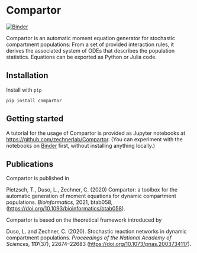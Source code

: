 
# Compartor

[![Binder](https://mybinder.org/badge_logo.svg)](https://mybinder.org/v2/gh/zechnerlab/Compartor/master)

Compartor is an automatic moment equation generator for stochastic compartment populations:
From a set of provided interaction rules, it derives the associated system of ODEs that describes the population statistics.
Equations can be exported as Python or Julia code.


## Installation

Install with `pip`
```
pip install compartor
```


## Getting started

A tutorial for the usage of Compartor is provided as Jupyter notebooks at https://github.com/zechnerlab/Compartor.
(You can experiment with the notebooks on [Binder](https://mybinder.org/v2/gh/zechnerlab/Compartor/master) first, without installing anything locally.)

## Publications

Compartor is published in

Pietzsch, T., Duso, L., Zechner, C. (2020)
Compartor: a toolbox for the automatic generation of moment equations for dynamic compartment populations.
*Bioinformatics,* 2021, btab058, (https://doi.org/10.1093/bioinformatics/btab058).

Compartor is based on the theoretical framework introduced by

Duso, L. and Zechner, C. (2020).
Stochastic reaction networks in dynamic compartment populations.
*Proceedings of the National Academy of Sciences,* **117**(37), 22674–22683 (https://doi.org/10.1073/pnas.2003734117).


